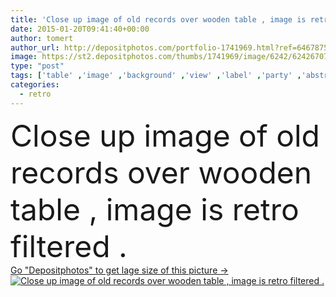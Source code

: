 ```yaml
---
title: 'Close up image of old records over wooden table , image is retro filtered .'
date: 2015-01-20T09:41:40+00:00
author: tomert
author_url: http://depositphotos.com/portfolio-1741969.html?ref=64678756
image: https://st2.depositphotos.com/thumbs/1741969/image/6242/62426707/api_thumb_450.jpg?forcejpeg=true
type: "post"
tags: ['table' ,'image' ,'background' ,'view' ,'label' ,'party' ,'abstract' ,'stack' ,'style' ,'album' ,'antique' ,'frame' ,'old' ,'photo' ,'retro' ,'vintage' ,'fashion' ,'classic' ,'nostalgia' ,'fingers' ,'sound' ,'music' ,'musical' ,'record' ,'cover' ,'rock' ,'dj' ,'stereo' ,'amplifier' ,'player' ,'track' ,'collection' ,'top' ,'disco' ,'gramophone' ,'vinyl' ,'60s' ,'filter' ,'records' ,'ladies' ,'vinil' ,'soul' ,'seventies' ,'1970s' ,'70s' ,'80s' ,'eighties' ,'sixties' ,'1960s' ,'filtered' ]
categories: 
  - retro
---
```

<div aling="center">
            <font size="60"> Close up image of old records over wooden table , image is retro filtered .</font>   
</div>
<div>
    <a href='https://depositphotos.com/62426707/stock-photo-close-up-image-of-old.html?ref=64678756' target=_blank > Go "Depositphotos" to get lage size of this picture ->
        <img href='https://depositphotos.com/62426707/stock-photo-close-up-image-of-old.html?ref=64678756' src='https://st2.depositphotos.com/1741969/6242/i/950/depositphotos_62426707-stock-photo-close-up-image-of-old.jpg?forcejpeg=true' alt='Close up image of old records over wooden table , image is retro filtered .' >
    </a>
</div>
